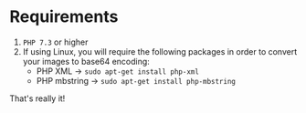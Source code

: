 # Requirements

1. `PHP 7.3` or higher
2. If using Linux, you will require the following packages in order to convert your images to base64 encoding:
    - PHP XML -> `sudo apt-get install php-xml`
    - PHP mbstring -> `sudo apt-get install php-mbstring`

That's really it!